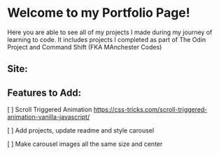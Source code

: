 # Welcome to my Portfolio Page!

Here you are able to see all of my projects I made during my journey of learning to code. It includes projects I completed as part of The Odin Project and Command Shift (FKA MAnchester Codes)

## Site:

## Features to Add:

[ ] Scroll Triggered Animation
https://css-tricks.com/scroll-triggered-animation-vanilla-javascript/

[ ] Add projects, update readme and style carousel

[ ] Make carousel images all the same size and center
